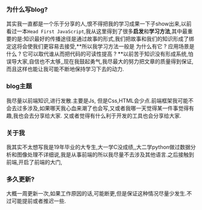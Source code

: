 ### 为什么写blog?

其实我一直都是一个乐于分享的人,恨不得把我的学习成果一下子show出来,以前看过一本`Head First JavaScript`,我从这里得到了很多**启发**和**学习方法**,其中最重要的是:知识最好的传播途径是通过故事的形式,我们把故事和我们的知识形成了绑定这将会使我们更容易去接受,**所以我学习方法一般是 为什么有它 ? 应用场景是什么 ? 它可以取代谁从而把代码的可读性提高 ?   **以前苦于知识没有形成系统,怕误导大家,自信也不太够,,现在我鼓起勇气,我尽最大的努力把文章的质量得到保证,而且这样也能让我可能不断地保持学习下去的动力.

### blog主题

我尽量以前端知识,进行发散.主要是Js, 但是Css,HTML会少点.前端框架我可能不会去过多涉及,如果哪天我心血来潮了也会写,又或者我哪一天觉得某一件事觉得有趣,我也会去分享给大家. 又或者觉得有什么利于开发的工具也会分享给大家.

### 关于我

我其实不太想写我是19年毕业的大专生,大一学C没成绩,,大二学python做过数据分析和图像处理不详细说,我是从事前端的所以我尽量不去涉及其他语言.之后接触到前端,开启了前端的大门,

### 多久更新?

大概一周更新一次,如果工作原因的话,可能断更,但是保证这种情况尽量少发生.不过可能提前或者推迟一些.

